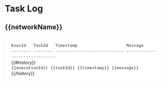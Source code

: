 # Task Log

## {{networkName}}

<div class="pre">
<div class="logline">ExecId&nbsp&nbsp&nbspTaskId&nbsp&nbsp&nbspTimestamp&nbsp&nbsp&nbsp&nbsp&nbsp&nbsp&nbsp&nbsp&nbsp&nbsp&nbsp&nbsp&nbsp&nbsp&nbsp&nbsp&nbsp&nbsp&nbsp&nbspMessage</div>
<div class="logline">-------- -------- ---------------------------- ------------------------------</div>
{{#history}}
<div class="logline"><span style="color:#{{executionColour}}">{{executionId}}</span> {{taskId}} {{timestamp}} {{message}}</div>
{{/history}}
</div>

<style>
/* copied from <pre> styling */
div.logline { 
    font-family: Monaco, "Bitstream Vera Sans Mono", "Lucida Console", Terminal, monospace;
    font-size: 13px;
    color: #333;
    font-weight: 400;
    line-height: 1.4;
}

div.pre {
    padding: 20px;
    overflow: auto;
    text-shadow: none;
    background: #fff;
    border: solid 1px #f2f2f2;
}
</style>

